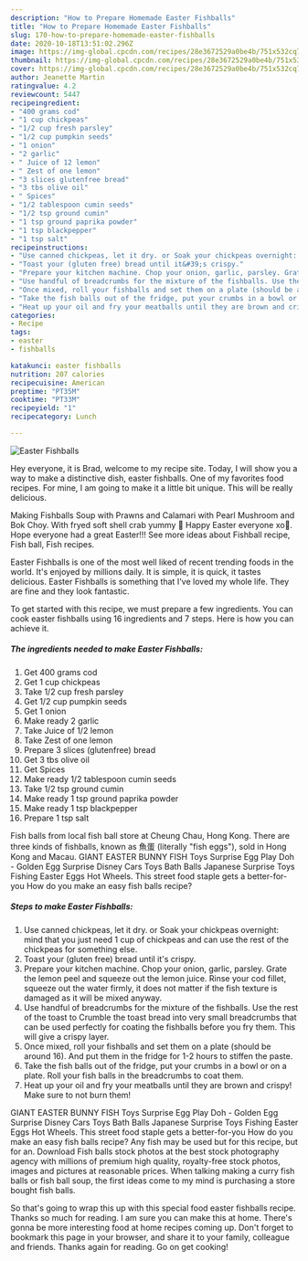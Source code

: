 ```yaml
---
description: "How to Prepare Homemade Easter Fishballs"
title: "How to Prepare Homemade Easter Fishballs"
slug: 170-how-to-prepare-homemade-easter-fishballs
date: 2020-10-18T13:51:02.296Z
image: https://img-global.cpcdn.com/recipes/28e3672529a0be4b/751x532cq70/easter-fishballs-recipe-main-photo.jpg
thumbnail: https://img-global.cpcdn.com/recipes/28e3672529a0be4b/751x532cq70/easter-fishballs-recipe-main-photo.jpg
cover: https://img-global.cpcdn.com/recipes/28e3672529a0be4b/751x532cq70/easter-fishballs-recipe-main-photo.jpg
author: Jeanette Martin
ratingvalue: 4.2
reviewcount: 5447
recipeingredient:
- "400 grams cod"
- "1 cup chickpeas"
- "1/2 cup fresh parsley"
- "1/2 cup pumpkin seeds"
- "1 onion"
- "2 garlic"
- " Juice of 12 lemon"
- " Zest of one lemon"
- "3 slices glutenfree bread"
- "3 tbs olive oil"
- " Spices"
- "1/2 tablespoon cumin seeds"
- "1/2 tsp ground cumin"
- "1 tsp ground paprika powder"
- "1 tsp blackpepper"
- "1 tsp salt"
recipeinstructions:
- "Use canned chickpeas, let it dry. or Soak your chickpeas overnight: mind that you just need 1 cup of chickpeas and can use the rest of the chickpeas for something else."
- "Toast your (gluten free) bread until it&#39;s crispy."
- "Prepare your kitchen machine. Chop your onion, garlic, parsley. Grate the lemon peel and squeeze out the lemon juice. Rinse your cod fillet, squeeze out the water firmly, it does not matter if the fish texture is damaged as it will be mixed anyway."
- "Use handful of breadcrumbs for the mixture of the fishballs. Use the rest of the toast to Crumble the toast bread into very small breadcrumbs that can be used perfectly for coating the fishballs before you fry them. This will give a crispy layer."
- "Once mixed, roll your fishballs and set them on a plate (should be around 16). And put them in the fridge for 1-2 hours to stiffen the paste."
- "Take the fish balls out of the fridge, put your crumbs in a bowl or on a plate. Roll your fish balls in the breadcrumbs to coat them."
- "Heat up your oil and fry your meatballs until they are brown and crispy! Make sure to not burn them!"
categories:
- Recipe
tags:
- easter
- fishballs

katakunci: easter fishballs 
nutrition: 207 calories
recipecuisine: American
preptime: "PT35M"
cooktime: "PT33M"
recipeyield: "1"
recipecategory: Lunch

---
```



![Easter Fishballs](https://img-global.cpcdn.com/recipes/28e3672529a0be4b/751x532cq70/easter-fishballs-recipe-main-photo.jpg)

Hey everyone, it is Brad, welcome to my recipe site. Today, I will show you a way to make a distinctive dish, easter fishballs. One of my favorites food recipes. For mine, I am going to make it a little bit unique. This will be really delicious.

Making Fishballs Soup with Prawns and Calamari with Pearl Mushroom and Bok Choy. With fryed soft shell crab yummy 💝 Happy Easter everyone xo💝. Hope everyone had a great Easter!!! See more ideas about Fishball recipe, Fish ball, Fish recipes.

Easter Fishballs is one of the most well liked of recent trending foods in the world. It's enjoyed by millions daily. It is simple, it is quick, it tastes delicious. Easter Fishballs is something that I've loved my whole life. They are fine and they look fantastic.


To get started with this recipe, we must prepare a few ingredients. You can cook easter fishballs using 16 ingredients and 7 steps. Here is how you can achieve it.

<!--inarticleads1-->

##### The ingredients needed to make Easter Fishballs:

1. Get 400 grams cod
1. Get 1 cup chickpeas
1. Take 1/2 cup fresh parsley
1. Get 1/2 cup pumpkin seeds
1. Get 1 onion
1. Make ready 2 garlic
1. Take  Juice of 1/2 lemon
1. Take  Zest of one lemon
1. Prepare 3 slices (glutenfree) bread
1. Get 3 tbs olive oil
1. Get  Spices
1. Make ready 1/2 tablespoon cumin seeds
1. Take 1/2 tsp ground cumin
1. Make ready 1 tsp ground paprika powder
1. Make ready 1 tsp blackpepper
1. Prepare 1 tsp salt


Fish balls from local fish ball store at Cheung Chau, Hong Kong. There are three kinds of fishballs, known as 魚蛋 (literally &#34;fish eggs&#34;), sold in Hong Kong and Macau. GIANT EASTER BUNNY FISH Toys Surprise Egg Play Doh - Golden Egg Surprise Disney Cars Toys Bath Balls Japanese Surprise Toys Fishing Easter Eggs Hot Wheels. This street food staple gets a better-for-you How do you make an easy fish balls recipe? 

<!--inarticleads2-->

##### Steps to make Easter Fishballs:

1. Use canned chickpeas, let it dry. or Soak your chickpeas overnight: mind that you just need 1 cup of chickpeas and can use the rest of the chickpeas for something else.
1. Toast your (gluten free) bread until it&#39;s crispy.
1. Prepare your kitchen machine. Chop your onion, garlic, parsley. Grate the lemon peel and squeeze out the lemon juice. Rinse your cod fillet, squeeze out the water firmly, it does not matter if the fish texture is damaged as it will be mixed anyway.
1. Use handful of breadcrumbs for the mixture of the fishballs. Use the rest of the toast to Crumble the toast bread into very small breadcrumbs that can be used perfectly for coating the fishballs before you fry them. This will give a crispy layer.
1. Once mixed, roll your fishballs and set them on a plate (should be around 16). And put them in the fridge for 1-2 hours to stiffen the paste.
1. Take the fish balls out of the fridge, put your crumbs in a bowl or on a plate. Roll your fish balls in the breadcrumbs to coat them.
1. Heat up your oil and fry your meatballs until they are brown and crispy! Make sure to not burn them!


GIANT EASTER BUNNY FISH Toys Surprise Egg Play Doh - Golden Egg Surprise Disney Cars Toys Bath Balls Japanese Surprise Toys Fishing Easter Eggs Hot Wheels. This street food staple gets a better-for-you How do you make an easy fish balls recipe? Any fish may be used but for this recipe, but for an. Download Fish balls stock photos at the best stock photography agency with millions of premium high quality, royalty-free stock photos, images and pictures at reasonable prices. When talking making a curry fish balls or fish ball soup, the first ideas come to my mind is purchasing a store bought fish balls. 

So that's going to wrap this up with this special food easter fishballs recipe. Thanks so much for reading. I am sure you can make this at home. There's gonna be more interesting food at home recipes coming up. Don't forget to bookmark this page in your browser, and share it to your family, colleague and friends. Thanks again for reading. Go on get cooking!
